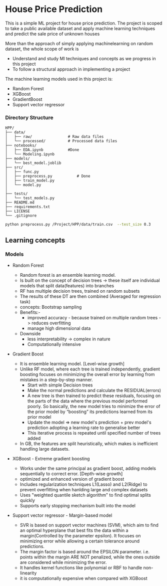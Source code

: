 # House Price Prediction 

This is a simple ML project for house price prediction. The project is scoped to take a public available dataset and 
apply machine learning techniques and predict the sale price of unknown houses 

More than the approach of simply applying machinelearning on random dataset, the whole scope
of work is 

* Understand and study Ml techniques and concepts as we progress in this project
* To follow a structural approach in implementing a project

The machine learning models used in this project is:
* Random Forest
* XGBoost
* GradientBoost
* Support vector regressor

### Directory Structure


```plaintext
HPP/
├── data/
│   ├── raw/                # Raw data files
│   └── processed/          # Processed data files
├── notebooks/
│   ├── EDA.ipynb           #Done
│   └── Modeling.ipynb
├── models/
│   └── best_model.joblib
├── src/
│   ├── func.py
│   ├── preprocess.py           # Done
│   ├── train_model.py
│   └── model.py
│ 
├── tests/
│   └── test_models.py
├── README.md
├── requirements.txt
├── LICENSE
└── .gitignore
```

```bash
python preprocess.py /Project/HPP/data/train.csv  --test_size 0.3
```


## Learning concepts

### Models
- Random Forest
    * Random forest is an ensemble learning model.
    * Is built on the concept of decision trees -> these itself are individual models that split data(features) into branches
    * RF has multiple decision trees, trained on random subsets
    * The results of these DT are then combined (Averaged for regression task)
    * concepts: Bootstrap sampling
    * Benefits:-
      * improved accuracy - because trained on multiple random trees -> reduces overfitting
      * manage high dimensional data
    * Downside
      * less interpretability -> complex in nature
      * Computationally intensive

- Gradient Boost
  * It is ensemble learning model. [Level-wise growth]
  * Unlike RF model, where each tree is trained independently, gradient boosting 
  focuses on minimizing the overall error by learning from mistakes 
  in a step-by-step manner.
    * Start with simple Decision trees
    * Make the normal predictions and calculate the RESIDUAL(errors)
    * A new tree is then trained to predict these residuals,
    focusing on the parts of the data where the previous model performed poorly. 
    So basically, the new model tries to minimize the error of the prior model 
    by “boosting” its predictions learned from its prior model
    * Update the model => new model's prediction + prev model's prediction adopting a learning rate
    to generalise better
    * This iterative process is repeated until specified number of trees added
  * In GB, the features are split heuristically, which makes is inefficient handling 
  large datasets.

- XGBoost - Extreme gradient boosting
  * Works under the same principal as gradient boost, adding models sequentially 
  to correct error. [Depth-wise growth]
  * optimized and enhanced version of gradient boost
  * Includes regularization techniques L1(Lasso) and L2(Ridge) to prevent
  overfitting when hanlding large and complex datasets
  * Uses "weighted quantile sketch algorithm" to find optimal splits quickly
  * Supports early stopping mechanism built into the model

- Support vector regressor - Margin-based model
  * SVR is based on support vector machines (SVM), which aim to find an 
  optimal hyperplane that best fits the data within a margin(Controlled by the parameter epsilon).
  It focuses on minimizing error while allowing a certain tolerance around predictions. 
  * The margin factor is based around the EPSILON parameter. i.e. points within the margin ARE NOT penalized,
  while the ones outside are considered while minimizing the error.
  * It handles kernel functions like polynomial or RBF to handle non-linearity
  * it is computationally expensive when compared with XGBoost





